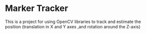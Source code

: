 # Marker Tracker
This is a project for using OpenCV libraries to track and estimate the position
(translation in X and Y axes ,and rotation around the Z-axis) 
